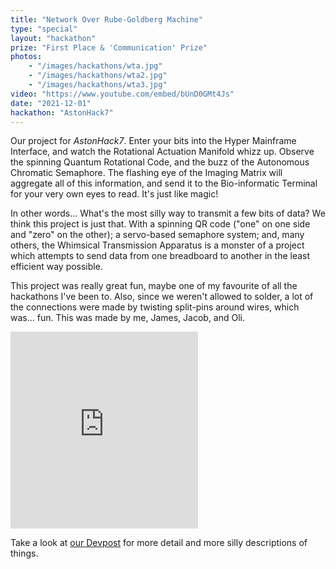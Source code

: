 ```yaml
---
title: "Network Over Rube-Goldberg Machine"
type: "special"
layout: "hackathon"
prize: "First Place & 'Communication' Prize"
photos:
    - "/images/hackathons/wta.jpg"
    - "/images/hackathons/wta2.jpg"
    - "/images/hackathons/wta3.jpg"
video: "https://www.youtube.com/embed/bUnD0GMt4Js"
date: "2021-12-01"
hackathon: "AstonHack7"
---
```


Our project for *AstonHack7*. Enter your bits into the Hyper Mainframe Interface,
and watch the Rotational Actuation Manifold whizz up. Observe the spinning
Quantum Rotational Code, and the buzz of the Autonomous Chromatic Semaphore. The
flashing eye of the Imaging Matrix will aggregate all of this information, and
send it to the Bio-informatic Terminal for your very own eyes to read. It's just
like magic!

In other words... What's the most silly way to transmit a few bits of data? We
think this project is just that. With a spinning QR code ("one" on one side and
"zero" on the other); a servo-based semaphore system; and, many others, the
Whimsical Transmission Apparatus is a monster of a project which attempts to
send data from one breadboard to another in the least efficient way possible.

This project was really great fun, maybe one of my favourite of all the
hackathons I've been to. Also, since we weren't allowed to solder, a lot of the
connections were made by twisting split-pins around wires, which was... fun. This
was made by me, James, Jacob, and Oli.

<iframe height="315" src="https://www.youtube.com/embed/bUnD0GMt4Js"
title="YouTube video player" frameborder="0" allow="accelerometer; autoplay;
clipboard-write; encrypted-media; gyroscope; picture-in-picture; web-share"
allowfullscreen></iframe>

Take a look at [our Devpost](https://devpost.com/software/network-over-rube-goldberg-machine)
for more detail and more silly descriptions of things.
